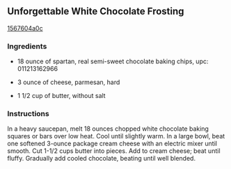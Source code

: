 ## Unforgettable White Chocolate Frosting

[1567604a0c](http://www.food.com/recipe/unforgettable-white-chocolate-frosting-415900)

### Ingredients

 - 18 ounce of spartan, real semi-sweet chocolate baking chips, upc: 011213162966

 - 3 ounce of cheese, parmesan, hard

 - 1 1/2 cup of butter, without salt

### Instructions

In a heavy saucepan, melt 18 ounces chopped white chocolate baking squares or bars over low heat. Cool until slightly warm. In a large bowl, beat one softened 3-ounce package cream cheese with an electric mixer until smooth. Cut 1-1/2 cups butter into pieces. Add to cream cheese; beat until fluffy. Gradually add cooled chocolate, beating until well blended.